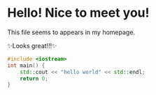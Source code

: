 # Hello! Nice to meet you!

This file seems to appears in my homepage.

✨Looks great!!!✨

```cpp
#include <iostream>
int main() {
    std::cout << "hello world" << std::endl;
    return 0;
}
```

<!---
keunlas/keunlas is a ✨ special ✨ repository because its `README.md` (this file) appears on your GitHub profile.
You can click the Preview link to take a look at your changes.
--->
